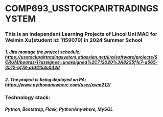 # COMP693_USSTOCKPAIRTRADINGSYSTEM
### This is an Independent Learning Projects of Lincol Uni MAC for Weimin Xu(student id: 1159079) in 2024 Summer School</br>
##### 1. Jira manage the project schedule: https://usstockpairtradingsystem.atlassian.net/jira/software/projects/SCRUM/boards/1?assignee=unassigned%2C712020%3A8235f1c7-a565-4512-bf78-a1d4153c042d</br>
##### 2. The project is being deployed on PA: https://www.pythonanywhere.com/user/xwm212/

### <p>Technology stack:</br> 
##### Python, Bootstrap, Flask, PythonAnywhere, MySQL</p>

